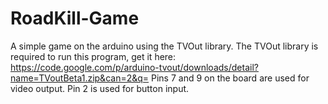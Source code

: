 # RoadKill-Game
A simple game on the arduino using the TVOut library.
The TVOut library is required to run this program,
get it here: https://code.google.com/p/arduino-tvout/downloads/detail?name=TVoutBeta1.zip&can=2&q=
Pins 7 and 9 on the board are used for video output.
Pin 2 is used for button input.